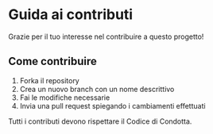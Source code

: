 # Guida ai contributi

Grazie per il tuo interesse nel contribuire a questo progetto!

## Come contribuire
1. Forka il repository
2. Crea un nuovo branch con un nome descrittivo
3. Fai le modifiche necessarie
4. Invia una pull request spiegando i cambiamenti effettuati

Tutti i contributi devono rispettare il Codice di Condotta.
